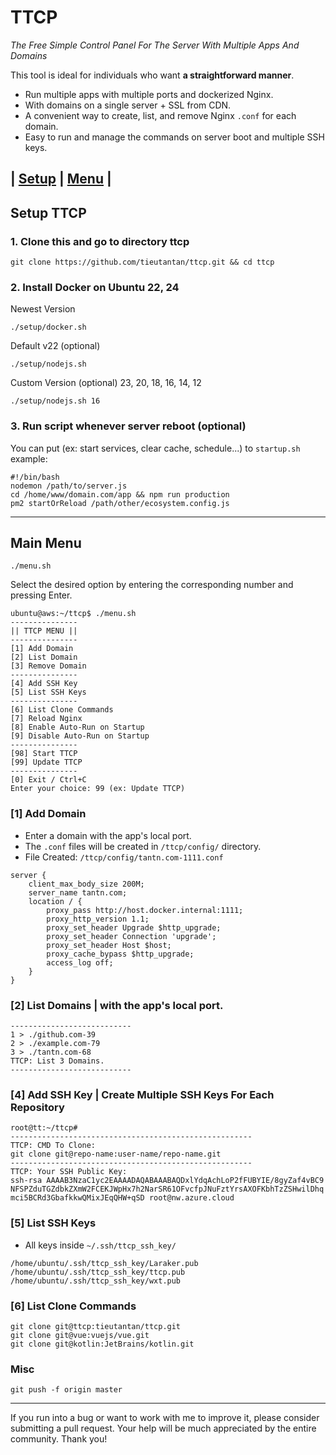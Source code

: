 # TTCP

*The Free Simple Control Panel For The Server With Multiple Apps And Domains*

This tool is ideal for individuals who want **a straightforward manner**.

- Run multiple apps with multiple ports and dockerized Nginx.
- With domains on a single server + SSL from CDN.
- A convenient way to create, list, and remove Nginx `.conf` for each domain.
- Easy to run and manage the commands on server boot and multiple SSH keys.

## | [Setup](#setup-ttcp) | [Menu](#main-menu) |

## Setup TTCP

### 1. Clone this and go to directory ttcp
```shell
git clone https://github.com/tieutantan/ttcp.git && cd ttcp
```

### 2. Install Docker on Ubuntu 22, 24

Newest Version
```shell
./setup/docker.sh
```

Default v22 (optional)
```shell
./setup/nodejs.sh
```

Custom Version (optional) 23, 20, 18, 16, 14, 12
```shell
./setup/nodejs.sh 16
```

### 3. Run script whenever server reboot (optional)
You can put (ex: start services, clear cache, schedule...) to `startup.sh` example:
```shell
#!/bin/bash
nodemon /path/to/server.js
cd /home/www/domain.com/app && npm run production
pm2 startOrReload /path/other/ecosystem.config.js
```
----

## Main Menu

```commandline
./menu.sh
```

Select the desired option by entering the corresponding number and pressing Enter.

```shell
ubuntu@aws:~/ttcp$ ./menu.sh
---------------
|| TTCP MENU ||
---------------
[1] Add Domain
[2] List Domain
[3] Remove Domain
---------------
[4] Add SSH Key
[5] List SSH Keys
---------------
[6] List Clone Commands
[7] Reload Nginx
[8] Enable Auto-Run on Startup
[9] Disable Auto-Run on Startup
---------------
[98] Start TTCP
[99] Update TTCP
---------------
[0] Exit / Ctrl+C
Enter your choice: 99 (ex: Update TTCP)
```

### [1] Add Domain
- Enter a domain with the app's local port.
- The `.conf` files will be created in `/ttcp/config/` directory.
- File Created: `/ttcp/config/tantn.com-1111.conf`
```shell
server {
    client_max_body_size 200M;
    server_name tantn.com;
    location / {
        proxy_pass http://host.docker.internal:1111;
        proxy_http_version 1.1;
        proxy_set_header Upgrade $http_upgrade;
        proxy_set_header Connection 'upgrade';
        proxy_set_header Host $host;
        proxy_cache_bypass $http_upgrade;
        access_log off;
    }
}
```

### [2] List Domains | with the app's local port.
```shell
---------------------------
1 > ./github.com-39
2 > ./example.com-79
3 > ./tantn.com-68
TTCP: List 3 Domains.
---------------------------
```

### [4] Add SSH Key | Create Multiple SSH Keys For Each Repository

```shell
root@tt:~/ttcp#
------------------------------------------------------
TTCP: CMD To Clone:
git clone git@repo-name:user-name/repo-name.git
------------------------------------------------------
TTCP: Your SSH Public Key:
ssh-rsa AAAAB3NzaC1yc2EAAAADAQABAAABAQDxlYdqAchLoP2fFUBYIE/8gyZaf4vBC9
NFSPZduTGZdbkZXmW2FCEKJWpHx7h2NarSR61OFvcfpJNuFztYrsAXOFKbhTzZSHwilDhq
mci5BCRd3GbafkkwQMixJEqQHW+qSD root@nw.azure.cloud
```

### [5] List SSH Keys
- All keys inside `~/.ssh/ttcp_ssh_key/`
```shell
/home/ubuntu/.ssh/ttcp_ssh_key/Laraker.pub
/home/ubuntu/.ssh/ttcp_ssh_key/ttcp.pub
/home/ubuntu/.ssh/ttcp_ssh_key/wxt.pub
```

### [6] List Clone Commands

```shell
git clone git@ttcp:tieutantan/ttcp.git
git clone git@vue:vuejs/vue.git
git clone git@kotlin:JetBrains/kotlin.git
```

### Misc
```shell
git push -f origin master
```

----

If you run into a bug or want to work with me to improve it, 
please consider submitting a pull request. 
Your help will be much appreciated by the entire community. Thank you!
